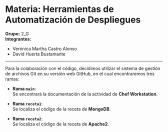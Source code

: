 # Materia: Herramientas de Automatización de Despliegues  
**Grupo:** 2_G  
**Integrantes:**  
- Verónica Martha Castro Alonso  
- David Huerta Bustamante  

---

Para la colaboración con el código, decidimos utilizar el sistema de gestión de archivos Git en su versión web GitHub, en el cual encontraremos tres ramas:

- **Rama `main`**:  
  Se encontrará la documentación de la actividad de **Chef Workstation**.

- **Rama `receta1`**:  
  Se localiza el código de la receta de **MongoDB**.

- **Rama `receta2`**:  
  Se localiza el código de la receta de **Apache2**.
